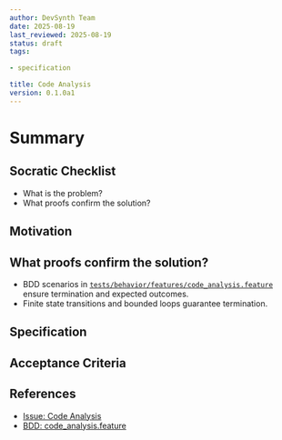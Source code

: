 ```yaml
---
author: DevSynth Team
date: 2025-08-19
last_reviewed: 2025-08-19
status: draft
tags:

- specification

title: Code Analysis
version: 0.1.0a1
---
```


<!--
Required metadata fields:
- author: document author
- date: creation date
- last_reviewed: last review date
- status: draft | review | published
- tags: search keywords
- title: short descriptive name
- version: specification version
-->

# Summary

## Socratic Checklist
- What is the problem?
- What proofs confirm the solution?

## Motivation

## What proofs confirm the solution?
- BDD scenarios in [`tests/behavior/features/code_analysis.feature`](../../tests/behavior/features/code_analysis.feature) ensure termination and expected outcomes.
- Finite state transitions and bounded loops guarantee termination.


## Specification

## Acceptance Criteria

## References

- [Issue: Code Analysis](../../issues/code-analysis.md)
- [BDD: code_analysis.feature](../../tests/behavior/features/code_analysis.feature)
